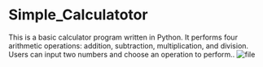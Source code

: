 # Simple_Calculatotor
This is a basic calculator program written in Python. It performs four arithmetic operations: addition, subtraction, multiplication, and division. Users can input two numbers and choose an operation to perform..
![file](https://github.com/THERITAM/Simple_Calculatotor/assets/77883382/2b495bc5-caa4-48bc-bb65-0b6ece01cf00)

